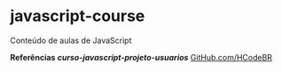 # javascript-course
Conteúdo de aulas de JavaScript

**Referências**
***curso-javascript-projeto-usuarios***
[GitHub.com/HCodeBR](https://github.com/hcodebr/curso-javascript-projeto-usuarios)
